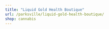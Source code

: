 ```yaml
---
title: "Liquid Gold Health Boutique"
url: /parksville/liquid-gold-health-boutique/
shop: cannabis
---
```

